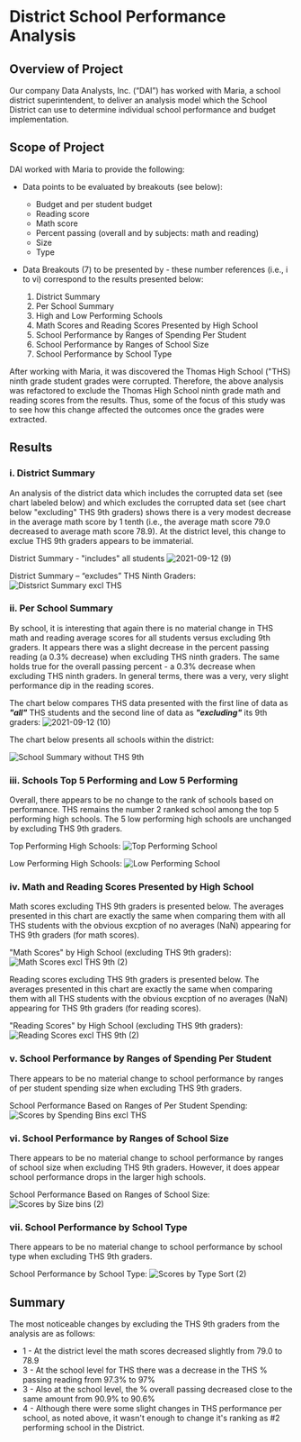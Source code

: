
# District School Performance Analysis
## Overview of Project
Our company Data Analysts, Inc. (“DAI”) has worked with Maria, a school district superintendent, to deliver an analysis model which the School District can use to determine individual school performance and budget implementation.
## Scope of Project
DAI worked with Maria to provide the following:
* Data points to be evaluated by breakouts (see below):
  * Budget and per student budget
  * Reading score
  * Math score
  * Percent passing (overall and by subjects: math and reading)
  * Size
  * Type

* Data Breakouts (7) to be presented by - these number references (i.e., i to vi) correspond to the results presented below:
     1. District Summary
     2. Per School Summary
     3. High and Low Performing Schools
     4. Math Scores and Reading Scores Presented by High School
     5. School Performance by Ranges of Spending Per Student
     6. School Performance by Ranges of School Size
     7. School Performance by School Type
  
After working with Maria, it was discovered the Thomas High School ("THS) ninth grade student grades were corrupted.  Therefore, the above analysis was refactored to exclude the Thomas High School ninth grade math and reading scores from the results.  Thus, some of the focus of this study was to see how this change affected the outcomes once the grades were extracted.
## Results

### i.  District Summary
An analysis of the district data which includes the corrupted data set (see chart labeled below) and which excludes the corrupted data set (see chart below "excluding" THS 9th graders) shows there is a very modest decrease in the average math score by 1 tenth (i.e., the average math score 79.0 decreased to average math score 78.9).  At the district level, this change to exclue THS 9th graders appears to be immaterial. 

District Summary - "includes" all students
![2021-09-12 (9)](https://user-images.githubusercontent.com/35401581/132998862-b92b2fc4-8da0-4f89-968c-ffa5734cc051.png)


District Summary – “excludes” THS Ninth Graders:
![Distsrict Summary excl THS](https://user-images.githubusercontent.com/35401581/132996591-6c2205fe-6a9d-4c47-a224-831c2fdc626f.png)

### ii.  Per School Summary
By school, it is interesting that again there is no material change in THS math and reading average scores for all students versus excluding 9th graders.  It appears there was a slight decrease in the percent passing reading (a 0.3% decrease) when excluding THS ninth graders. The same holds true for the overall passing percent - a 0.3% decrease when excluding THS ninth graders.  In general terms, there was a very, very slight performance dip in the reading scores.

The chart below compares THS data presented with the first line of data as ***"all"*** THS students and the second line of data as ***"excluding"*** its 9th graders:
![2021-09-12 (10)](https://user-images.githubusercontent.com/35401581/133000167-2d796997-7b01-458b-98ea-c66cc072e539.png)

The chart below presents all schools within the district:

![School Summary without THS 9th](https://user-images.githubusercontent.com/35401581/132996552-abd2d2f7-be8c-4e75-a2bf-c955a03faf74.png)

### iii.  Schools Top 5 Performing and Low 5 Performing

Overall, there appears to be no change to the rank of schools based on performance.  THS remains the number 2 ranked school among the top 5 performing high schools.  The 5 low performing high schools are unchanged by excluding THS 9th graders.

Top Performing High Schools:
![Top Performing School](https://user-images.githubusercontent.com/35401581/133003488-526f1736-8970-4509-b47f-35e578acff38.png)

Low Performing High Schools:
![Low Performing School](https://user-images.githubusercontent.com/35401581/133003473-dfde2352-64ec-40c1-897e-161f73511848.png)

### iv.  Math and Reading Scores Presented by High School
Math scores excluding THS 9th graders is presented below.  The averages presented in this chart are exactly the same when comparing them with all THS students with the obvious excption of no averages (NaN) appearing for THS 9th graders (for math scores).

"Math Scores" by High School (excluding THS 9th graders):
![Math Scores excl  THS 9th (2)](https://user-images.githubusercontent.com/35401581/133001730-4bca6050-4d59-4c27-8d4a-60afe07de186.png)

Reading scores excluding THS 9th graders is presented below.  The averages presented in this chart are exactly the same when comparing them with all THS students with the obvious excption of no averages (NaN) appearing for THS 9th graders (for reading scores).

"Reading Scores" by High School (excluding THS 9th graders):
![Reading Scores excl THS 9th (2)](https://user-images.githubusercontent.com/35401581/133001732-fdbd125e-cbc0-4312-8c32-4bca8143334c.png)

### v.  School Performance by Ranges of Spending Per Student 
There appears to be no material change to school performance by ranges of per student spending size when excluding THS 9th graders.

School Performance Based on Ranges of Per Student Spending:
![Scores by Spending Bins excl  THS](https://user-images.githubusercontent.com/35401581/133002218-22099783-a389-4637-93c0-f4a7bade14fc.png)

### vi.  School Performance by Ranges of School Size
There appears to be no material change to school performance by ranges of school size when excluding THS 9th graders.  However, it does appear school performance drops in the larger high schools.

School Performance Based on Ranges of School Size:
![Scores by Size bins (2)](https://user-images.githubusercontent.com/35401581/133003979-e1fe297f-dd06-4722-9439-6d556c9ebed0.png)

### vii.  School Performance by School Type
There appears to be no material change to school performance by school type when excluding THS 9th graders. 

School Performance by School Type:
![Scores by Type Sort (2)](https://user-images.githubusercontent.com/35401581/133002384-9c63f3dc-ce29-4187-8e33-a8eabc6ce17e.png)

## Summary
The most noticeable changes by excluding the THS 9th graders from the analysis are as follows:
* 1 - At the district level the math scores decreased slightly from 79.0 to 78.9
* 3 - At the school level for THS there was a decrease in the THS % passing reading from 97.3% to 97%
* 3 - Also at the school level, the % overall passing decreased close to the same amount from 90.9% to 90.6%
* 4 - Although there were some slight changes in THS performance per school, as noted above, it wasn't enough to change it's ranking as #2 performing school in the District.


